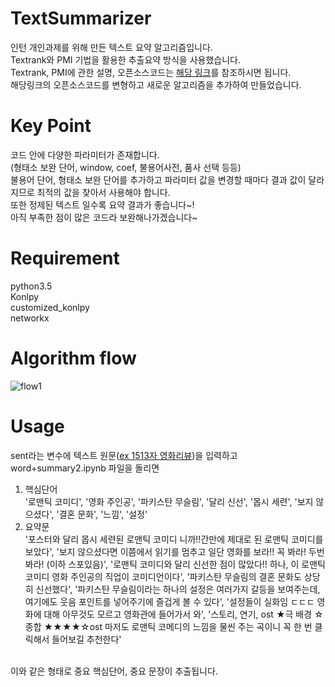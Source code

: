 # TextSummarizer
인턴 개인과제를 위해 만든 텍스트 요약 알고리즘입니다.<br>Textrank와 PMI 기법을 활용한 추출요약 방식을 사용했습니다.<br>Textrank, PMI에 관한 설명, 오픈소스코드는 [해당 링크](https://bab2min.tistory.com/552)를 참조하시면 됩니다.<br>
해당링크의 오픈소스코드를 변형하고 새로운 알고리즘을 추가하여 만들었습니다.
<br>

# Key Point 
코드 안에 다양한 파라미터가 존재합니다.<br>
(형태소 보완 단어, window, coef, 불용어사전, 품사 선택 등등)<br>
불용어 단어, 형태소 보완 단어를 추가하고 파라미터 값을 변경할 때마다 결과 값이 달라지므로 최적의 값을 찾아서 사용해야 합니다.<br>
또한 정제된 텍스트 일수록 요약 결과가 좋습니다~!<br>
아직 부족한 점이 많은 코드라 보완해나가겠습니다~

# Requirement
python3.5<br>
Konlpy<br>
customized_konlpy<br>
networkx<br>

# Algorithm flow

![flow1](https://user-images.githubusercontent.com/43260218/46671897-f95d8980-cc10-11e8-9e17-ba0ac6335ece.PNG)

# Usage

sent라는 변수에 텍스트 원문([ex 1513자 영화리뷰](https://blog.naver.com/nachthimmel/221326960131))을 입력하고 word+summary2.ipynb 파일을 돌리면<br>
1. 핵심단어<br>
'로맨틱 코미디', '영화 주인공', '파키스탄 무슬림', '달리 신선', '몹시 세련', '보지 않으셨다', '결혼 문화', '느낌', '설정'
2. 요약문<br>
'포스터와 달리 몹시 세련된 로맨틱 코미디 니까!!간만에 제대로 된 로맨틱 코미디를 보았다', '보지 않으셨다면 이쯤에서 읽기를 멈추고 일단 영화를 보라!! 꼭 봐라! 두번 봐라! (이하 스포있음)', '로맨틱 코미디와 달리 신선한 점이 많았다!! 하나, 이 로맨틱 코미디 영화 주인공의 직업이 코미디언이다', '파키스탄 무슬림의 결혼 문화도 상당히 신선했다', '파키스탄 무슬림이라는 하나의 설정은 여러가지 갈등을 보여주는데, 여기에도 웃음 포인트를 넣어주기에 즐겁게 볼 수 있다', '설정들이 실화임 ㄷㄷㄷ 영화에 대해 아무것도 모르고 영화관에 들어가서 와', '스토리, 연기, ost ★극 배경 ☆종합 ★★★★☆ost 마저도 로맨틱 코메디의 느낌을 물씬 주는 곡이니 꼭 한 번 클릭해서 들어보길 추천한다'
<br>
이와 같은 형태로 중요 핵심단어, 중요 문장이 추출됩니다.
